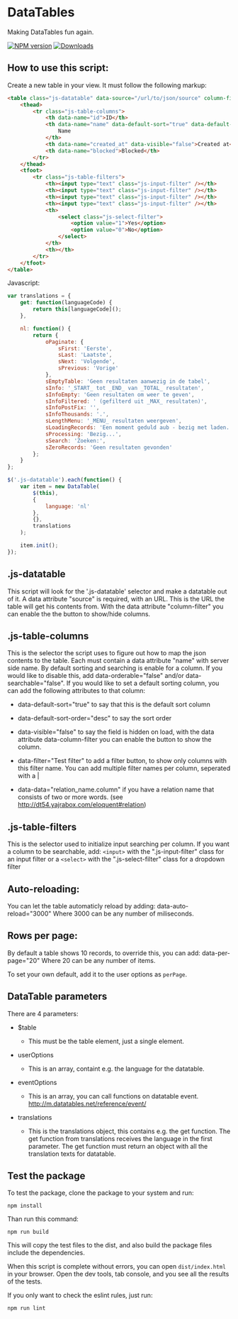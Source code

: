 # DataTables

Making DataTables fun again.

[![NPM version][npm-image]][npm-url] [![Downloads][downloads-image]][npm-stats]

## How to use this script:

Create a new table in your view. It must follow the following markup:

```html
<table class="js-datatable" data-source="/url/to/json/source" column-filter="true">
    <thead>
        <tr class="js-table-columns">
            <th data-name="id">ID</th>
            <th data-name="name" data-default-sort="true" data-default-sort-order="desc" data-filter="Test filter">
                Name
            </th>
            <th data-name="created_at" data-visible="false">Created at</th>
            <th data-name="blocked">Blocked</th>
        </tr>
    </thead>
    <tfoot>
        <tr class="js-table-filters">
            <th><input type="text" class="js-input-filter" /></th>
            <th><input type="text" class="js-input-filter" /></th>
            <th><input type="text" class="js-input-filter" /></th>
            <th><input type="text" class="js-input-filter" /></th>
            <th>
                <select class="js-select-filter">
                    <option value="1">Yes</option>
                    <option value="0">No</option>
                </select>
            </th>
            <th></th>
        </tr>
    </tfoot>
</table>
```

Javascript:

```js
var translations = {
    get: function(languageCode) {
        return this[languageCode]();
    },

    nl: function() {
        return {
            oPaginate: {
                sFirst: 'Eerste',
                sLast: 'Laatste',
                sNext: 'Volgende',
                sPrevious: 'Vorige'
            },
            sEmptyTable: 'Geen resultaten aanwezig in de tabel',
            sInfo: '_START_ tot _END_ van _TOTAL_ resultaten',
            sInfoEmpty: 'Geen resultaten om weer te geven',
            sInfoFiltered: ' (gefilterd uit _MAX_ resultaten)',
            sInfoPostFix: '',
            sInfoThousands: '.',
            sLengthMenu: '_MENU_ resultaten weergeven',
            sLoadingRecords: 'Een moment geduld aub - bezig met laden...',
            sProcessing: 'Bezig...',
            sSearch: 'Zoeken:',
            sZeroRecords: 'Geen resultaten gevonden'
        };
    }
};

$('.js-datatable').each(function() {
    var item = new DataTable(
        $(this),
        {
            language: 'nl'
        },
        {},
        translations
    );

    item.init();
});
```

## .js-datatable

This script will look for the '.js-datatable' selector and make a datatable
out of it. A data attribute "source" is required, with an URL.
This is the URL the table will get his contents from.
With the data attribute "column-filter" you can enable the the button to show/hide columns.

## .js-table-columns

This is the selector the script uses to figure out how to map the json
contents to the table. Each <th> must contain a data attribute "name" with
server side name. By default sorting and searching is enable for a column.
If you would like to disable this, add
data-orderable="false" and/or data-searchable="false".
If you would like to set a default sorting column, you can add the following
attributes to that column:

-   data-default-sort="true" to say that this is the default sort column

-   data-default-sort-order="desc" to say the sort order

-   data-visible="false" to say the field is hidden on load, with the data attribute data-column-filter you can enable the button to show the column.

-   data-filter="Test filter" to add a filter button, to show only columns with this filter name. You can add multiple filter names per column, seperated with a |

-   data-data="relation_name.column" if you have a relation name that consists of two or more words. (see http://dt54.yajrabox.com/eloquent#relation)

## .js-table-filters

This is the selector used to initialize input searching per column.
If you want a column to be searchable, add:
`<input>` with the ".js-input-filter" class for an input filter or a
`<select>` with the ".js-select-filter" class for a dropdown filter

## Auto-reloading:

You can let the table automaticly reload by adding: data-auto-reload="3000"
Where 3000 can be any number of miliseconds.

## Rows per page:

By default a table shows 10 records, to override this, you can add: data-per-page="20"
Where 20 can be any number of items.

To set your own default, add it to the user options as `perPage`.

## DataTable parameters

There are 4 parameters:

-   \$table

    -   This must be the table element, just a single element.

-   userOptions

    -   This is an array, containt e.g. the language for the datatable.

-   eventOptions

    -   This is an array, you can call functions on datatable event.
        http://m.datatables.net/reference/event/

-   translations
    -   This is the translations object, this contains e.g. the get function.
        The get function from translations receives the language in the first parameter.
        The get function must return an object with all the translation texts for datatable.

## Test the package

To test the package, clone the package to your system and run:

```shell
npm install
```

Than run this command:

```shell
npm run build
```

This will copy the test files to the dist, and also build the package files include the dependencies.

When this script is complete without errors, you can open `dist/index.html` in your browser.
Open the dev tools, tab console, and you see all the results of the tests.

If you only want to check the eslint rules, just run:

```shell
npm run lint
```

[downloads-image]: https://img.shields.io/npm/dt/way2web-datatables.svg
[npm-url]: https://www.npmjs.com/package/way2web-datatables
[npm-image]: https://img.shields.io/npm/v/way2web-datatables.svg
[npm-stats]: https://npm-stat.com/charts.html?package=way2web-datatables
